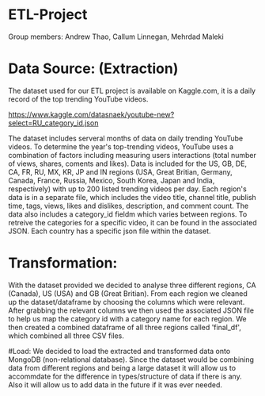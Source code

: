 # ETL-Project
Group members: Andrew Thao, Callum Linnegan, Mehrdad Maleki

# Data Source: (Extraction)
The dataset used for our ETL project is available on Kaggle.com, it is a daily record of the top trending YouTube videos.

https://www.kaggle.com/datasnaek/youtube-new?select=RU_category_id.json

The dataset includes serveral months of data on daily trending YouTube videos. To determine the year's top-trending videos, YouTube uses a combination of factors including measuring users interactions (total number of views, shares, coments and likes). Data is included for the US, GB, DE, CA, FR, RU, MX, KR, JP and IN regions (USA, Great Britian, Germany, Canada, France, Russia, Mexico, South Korea, Japan and India, respectively) with up to 200 listed trending videos per day. 
Each region's data is in a separate file, which includes the video title, channel title, publish time, tags, views, likes and dislikes, description, and comment count.
The data also includes a category_id fieldm which varies between regions. To retreive the categories for a specific video, it can be found in the associated JSON. Each country has a specific json file within the dataset.

# Transformation:
With the dataset provided we decided to analyse three different regions, CA (Canada), US (USA) and GB (Great Britian). From each region we cleaned up the dataset/dataframe by choosing the columns which were relevant. After grabbing the relevant columns we then used the associated JSON file to help us map the category id with a category name for each region. We then created a combined dataframe of all three regions called 'final_df', which combined all three CSV files.

#Load:
We decided to load the extracted and transformed data onto MongoDB (non-relational database). Since the dataset would be combining data from different regions and being a large dataset it will allow us to accommdate for the difference in types/structure of data if there is any. Also it will allow us to add data in the future if it was ever needed. 
